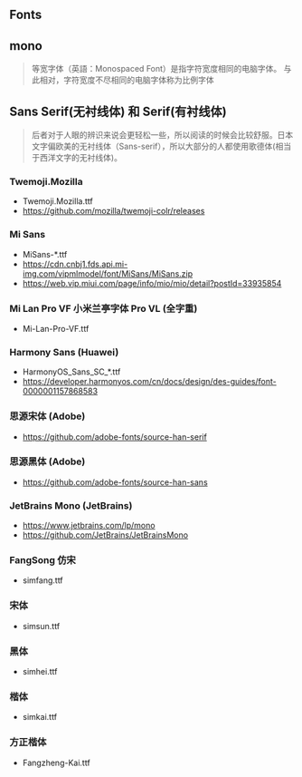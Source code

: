 ## Fonts

## mono
> 等宽字体（英語：Monospaced Font）是指字符宽度相同的电脑字体。
> 与此相对，字符宽度不尽相同的电脑字体称为比例字体

## Sans Serif(无衬线体) 和 Serif(有衬线体)
> 后者对于人眼的辨识来说会更轻松一些，所以阅读的时候会比较舒服。日本文字偏欧美的无衬线体（Sans-serif），所以大部分的人都使用歌德体(相当于西洋文字的无衬线体)。

### Twemoji.Mozilla
- Twemoji.Mozilla.ttf
- https://github.com/mozilla/twemoji-colr/releases

### Mi Sans
- MiSans-*.ttf
- https://cdn.cnbj1.fds.api.mi-img.com/vipmlmodel/font/MiSans/MiSans.zip
- https://web.vip.miui.com/page/info/mio/mio/detail?postId=33935854

### Mi Lan Pro VF 小米兰亭字体 Pro VL (全字重)
- Mi-Lan-Pro-VF.ttf

### Harmony Sans (Huawei)
- HarmonyOS_Sans_SC_*.ttf
- https://developer.harmonyos.com/cn/docs/design/des-guides/font-0000001157868583

### 思源宋体 (Adobe)
- https://github.com/adobe-fonts/source-han-serif

### 思源黑体 (Adobe)
- https://github.com/adobe-fonts/source-han-sans

### JetBrains Mono (JetBrains)
- https://www.jetbrains.com/lp/mono
- https://github.com/JetBrains/JetBrainsMono

### FangSong 仿宋
- simfang.ttf

### 宋体
- simsun.ttf

### 黑体
- simhei.ttf

### 楷体
- simkai.ttf

### 方正楷体
- Fangzheng-Kai.ttf